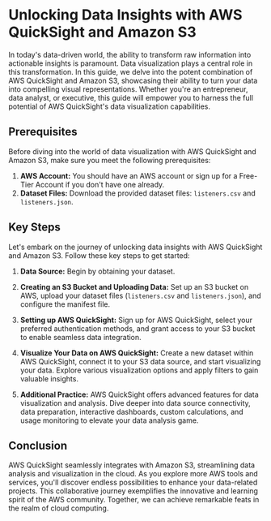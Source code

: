 # Unlocking Data Insights with AWS QuickSight and Amazon S3

In today's data-driven world, the ability to transform raw information into actionable insights is paramount. Data visualization plays a central role in this transformation. In this guide, we delve into the potent combination of AWS QuickSight and Amazon S3, showcasing their ability to turn your data into compelling visual representations. Whether you're an entrepreneur, data analyst, or executive, this guide will empower you to harness the full potential of AWS QuickSight's data visualization capabilities.



## Prerequisites

Before diving into the world of data visualization with AWS QuickSight and Amazon S3, make sure you meet the following prerequisites:

1. **AWS Account:** You should have an AWS account or sign up for a Free-Tier Account if you don't have one already.
2. **Dataset Files:** Download the provided dataset files: `listeners.csv` and `listeners.json`.

## Key Steps

Let's embark on the journey of unlocking data insights with AWS QuickSight and Amazon S3. Follow these key steps to get started:

1. **Data Source:** Begin by obtaining your dataset. 

2. **Creating an S3 Bucket and Uploading Data:** Set up an S3 bucket on AWS, upload your dataset files (`listeners.csv` and `listeners.json`), and configure the manifest file.

3. **Setting up AWS QuickSight:** Sign up for AWS QuickSight, select your preferred authentication methods, and grant access to your S3 bucket to enable seamless data integration.

4. **Visualize Your Data on AWS QuickSight:** Create a new dataset within AWS QuickSight, connect it to your S3 data source, and start visualizing your data. Explore various visualization options and apply filters to gain valuable insights.

5. **Additional Practice:** AWS QuickSight offers advanced features for data visualization and analysis. Dive deeper into data source connectivity, data preparation, interactive dashboards, custom calculations, and usage monitoring to elevate your data analysis game.

## Conclusion

AWS QuickSight seamlessly integrates with Amazon S3, streamlining data analysis and visualization in the cloud. As you explore more AWS tools and services, you'll discover endless possibilities to enhance your data-related projects. This collaborative journey exemplifies the innovative and learning spirit of the AWS community. Together, we can achieve remarkable feats in the realm of cloud computing.

